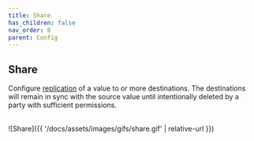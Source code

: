 ```yaml
---
title: Share
has_children: false
nav_order: 8
parent: Config
---
```


## Share

Configure [replication](/docs/getting-started/basics.html#the-solution-config-replication) of a value to or more 
destinations. The destinations will remain in sync with the source value until intentionally deleted by a party with
sufficient permissions.

<br/>![Share]({{ '/docs/assets/images/gifs/share.gif' | relative-url }})<br/>
